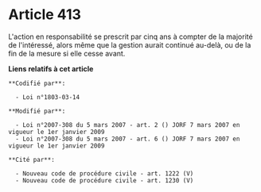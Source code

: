 # Article 413

L'action en responsabilité se prescrit par cinq ans à compter de la majorité de l'intéressé, alors même que la gestion aurait
continué au-delà, ou de la fin de la mesure si elle cesse avant.

**Liens relatifs à cet article**

	**Codifié par**:

	  - Loi n°1803-03-14

	**Modifié par**:

	  - Loi n°2007-308 du 5 mars 2007 - art. 2 () JORF 7 mars 2007 en vigueur le 1er janvier 2009
	  - Loi n°2007-308 du 5 mars 2007 - art. 6 () JORF 7 mars 2007 en vigueur le 1er janvier 2009

	**Cité par**:

	  - Nouveau code de procédure civile - art. 1222 (V)
	  - Nouveau code de procédure civile - art. 1230 (V)
